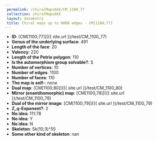 ```yaml
--- 
 permalink: /chiralMaps6kE/CM_1100_77 
 collection: chiralMaps6kE
 layout: dataEntry
 title: Chiral maps up to 6000 edges - CM[1100;77]
---
```


- **ID**: [CM[1100;77]]({{ site.url }}/test/CM_1100_77)
- **Genus of the underlying surface**: 491
- **Length of the face**: 20
- **Valency**: 220
- **Length of the Petrie polygon**: 110
- **Is the automorphism group solvable?**: S
- **Number of vertices**: 10
- **Number of edges**: 1100
- **Number of faces**: 110
- **The map is self-**: none
- **Dual map**: [CM[1100;80]]({{ site.url }}/test/CM_1100_80)
- **Mirror (enantihomorphic) map**: [CM[1100;78]]({{ site.url }}/test/CM_1100_78)
- **Dual of the mirror image**: [CM[1100;79]]({{ site.url }}/test/CM_1100_79)
- **Z_q-Exponent?**: 2
- **No idea**:  111:78
- **No idea**: Y
- **No idea**: N
- **Skeleton**: Sk(10;3)^55
- **Some other kind of skeleton**: nan
